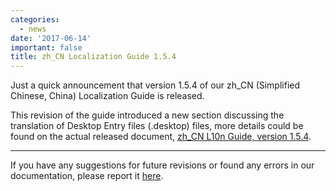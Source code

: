 ```yaml
---
categories:
  - news
date: '2017-06-14'
important: false
title: zh_CN Localization Guide 1.5.4
---
```



Just a quick announcement that version 1.5.4 of our zh_CN (Simplified Chinese, China) Localization Guide is released.

This revision of the guide introduced a new section discussing the translation of Desktop Entry files (.desktop) files, more details could be found on the actual released document, [zh_CN L10n Guide, version 1.5.4](https://repo.aosc.io/aosc-l10n/zh_CN_l10n_1.5.4.pdf).

--------

If you have any suggestions for future revisions or found any errors in our documentation, please report it [here](https://github.com/AOSC-Dev/translations/issues/new).